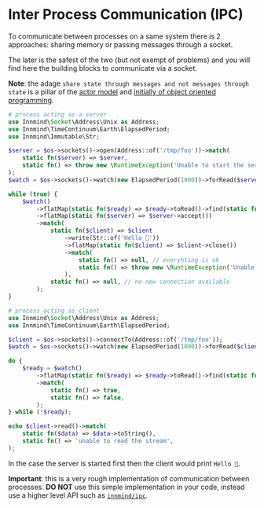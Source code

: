 # Inter Process Communication (IPC)

To communicate between processes on a same system there is 2 approaches: sharing memory or passing messages through a socket.

The later is the safest of the two (but not exempt of problems) and you will find here the building blocks to communicate via a socket.

**Note**: the adage `share state through messages and not messages through state` is a pillar of the [actor model](https://en.wikipedia.org/wiki/Actor_model) and [initially of object oriented programming](https://www.youtube.com/watch?v=7erJ1DV_Tlo).

```php
# process acting as a server
use Innmind\Socket\Address\Unix as Address;
use Innmind\TimeContinuum\Earth\ElapsedPeriod;
use Innmind\Immutable\Str;

$server = $os->sockets()->open(Address::of('/tmp/foo'))->match(
    static fn($server) => $server,
    static fn() => throw new \RuntimeException('Unable to start the server'),
);
$watch = $os->sockets()->watch(new ElapsedPeriod(1000))->forRead($server);

while (true) {
    $watch()
        ->flatMap(static fn($ready) => $ready->toRead()->find(static fn($socket) => $socket === $stream))
        ->flatMap(static fn($server) => $server->accept())
        ->match(
            static fn($client) => $client
                ->write(Str::of('Hello 👋'))
                ->flatMap(static fn($client) => $client->close())
                ->match(
                    static fn() => null, // everyhting is ok
                    static fn() => throw new \RuntimeException('Unable to send data or close the connection'),
                ),
            static fn() => null, // no new connection available
        );
}
```

```php
# process acting as client
use Innmind\Socket\Address\Unix as Address;
use Innmind\TimeContinuum\Earth\ElapsedPeriod;

$client = $os->sockets()->connectTo(Address::of('/tmp/foo'));
$watch = $os->sockets()->watch(new ElapsedPeriod(1000))->forRead($client);

do {
    $ready = $watch()
        ->flatMap(static fn($ready) => $ready->toRead()->find(static fn($ready) => $ready === $client))
        ->match(
            static fn() => true,
            static fn() => false,
        );
} while (!$ready);

echo $client->read()->match(
    static fn($data) => $data->toString(),
    static fn() => 'unable to read the stream',
);
```

In the case the server is started first then the client would print `Hello 👋`.

**Important**: this is a very rough implementation of communication between processes. **DO NOT** use this simple implementation in your code, instead use a higher level API such as [`innmind/ipc`](https://github.com/innmind/ipc).
